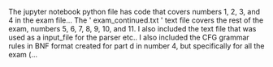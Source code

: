 The jupyter notebook python file has code that covers numbers 1, 2, 3, and 4 in the exam file... The ' exam_continued.txt ' text file covers the rest of the exam, numbers 5, 6, 7, 8, 9, 10, and 11.  I also included the text file that was used as a input_file for the parser etc..    I also included the CFG grammar rules in BNF format created for part d in number 4, but specifically for all the exam  (...
